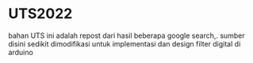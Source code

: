 # UTS2022

bahan UTS ini adalah repost dari hasil beberapa google search,.
sumber disini sedikit dimodifikasi untuk implementasi dan design filter digital di arduino
